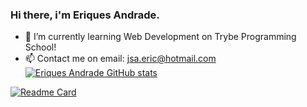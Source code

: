### Hi there, i'm Eriques Andrade.

- 🌱 I’m currently learning Web Development on Trybe Programming School!
- 📫 Contact me on email: jsa.eric@hotmail.com
[![Eriques Andrade GitHub stats](https://github-readme-stats.vercel.app/api?username=jsa-eriques&show_icons=true&theme=maroongold)](https://github.com/jsa-eriques/github-readme-stats)

[![Readme Card](https://github-readme-stats.vercel.app/api/pin/?username=jsa-eriques&repo=github-readme-stats)](https://github.com/jsa-eriques/github-readme-stats)

<!--
**jsa-eriques/jsa-eriques** is a ✨ _special_ ✨ repository because its `README.md` (this file) appears on your GitHub profile.

Here are some ideas to get you started:


- ⚡ Fun fact: ...
-->
